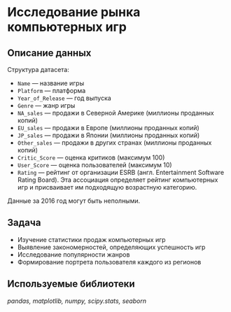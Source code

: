 # Исследование рынка компьютерных игр

## Описание данных

Структура датасета:

- `Name` — название игры
- `Platform` — платформа
- `Year_of_Release` — год выпуска
- `Genre` — жанр игры
- `NA_sales` — продажи в Северной Америке (миллионы проданных копий)
- `EU_sales` — продажи в Европе (миллионы проданных копий)
- `JP_sales` — продажи в Японии (миллионы проданных копий)
- `Other_sales` — продажи в других странах (миллионы проданных копий)
- `Critic_Score` — оценка критиков (максимум 100)
- `User_Score` — оценка пользователей (максимум 10)
- `Rating` — рейтинг от организации ESRB (англ. Entertainment Software Rating Board). Эта ассоциация определяет рейтинг компьютерных игр и присваивает им подходящую возрастную категорию.

Данные за 2016 год могут быть неполными.

## Задача

- Изучение статистики продаж компьютерных игр
- Выявление закономерностей, определяющих успешность игр
- Исследование популярности жанров
- Формирование портрета пользователя каждого из регионов

## Используемые библиотеки
_pandas, matplotlib, numpy, scipy.stats, seaborn_
